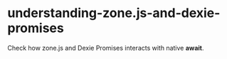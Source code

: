 # understanding-zone.js-and-dexie-promises
Check how zone.js and Dexie Promises interacts with native **await**.
